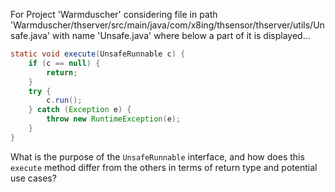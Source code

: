 For Project 'Warmduscher' considering file in path 'Warmduscher/thserver/src/main/java/com/x8ing/thsensor/thserver/utils/Unsafe.java' with name 'Unsafe.java' where below a part of it is displayed...

```java
static void execute(UnsafeRunnable c) {
    if (c == null) {
        return;
    }
    try {
        c.run();
    } catch (Exception e) {
        throw new RuntimeException(e);
    }
}
```

What is the purpose of the `UnsafeRunnable` interface, and how does this `execute` method differ from the others in terms of return type and potential use cases?